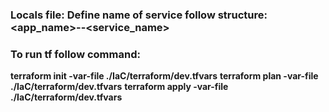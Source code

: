 ### Locals file: Define name of service follow structure: <app_name>-<environment>-<service_name>

### To run tf follow command:
**terraform init -var-file ./IaC/terraform/dev.tfvars**
**terraform plan -var-file ./IaC/terraform/dev.tfvars**
**terraform apply -var-file ./IaC/terraform/dev.tfvars**